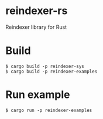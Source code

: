 # reindexer-rs
Reindexer library for Rust

# Build
```
$ cargo build -p reindexer-sys
$ cargo build -p reindexer-examples
```

# Run example
```
$ cargo run -p reindexer-examples
```